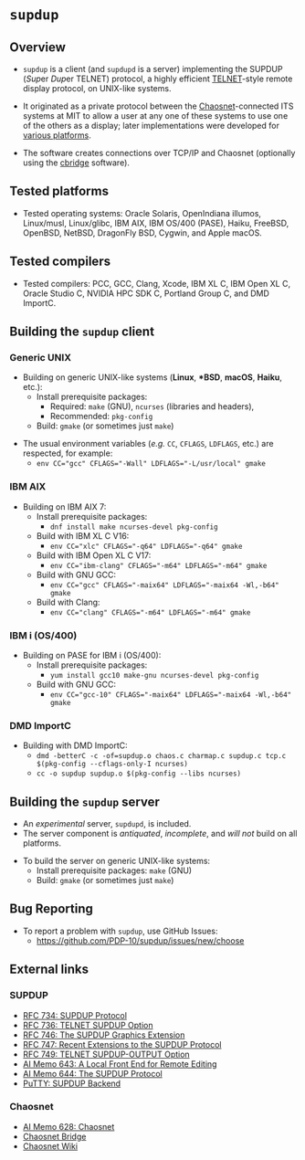 # `supdup`

## Overview

* `supdup` is a client (and `supdupd` is a server) implementing the SUPDUP (*Sup*er *Dup*er TELNET) protocol, a highly efficient [TELNET](https://www.rfc-editor.org/rfc/rfc854.txt)-style remote display protocol, on UNIX-like systems.

* It originated as a private protocol between the [Chaosnet](https://chaosnet.net/)-connected ITS systems at MIT to allow a user at any one of these systems to use one of the others as a display; later implementations were developed for [various platforms](https://gunkies.org/wiki/Chaosnet#Protocol_implementations).

* The software creates connections over TCP/IP and Chaosnet (optionally using the [cbridge](https://github.com/bictorv/chaosnet-bridge) software).

## Tested platforms

* Tested operating systems: Oracle Solaris, OpenIndiana illumos, Linux/musl, Linux/glibc, IBM AIX, IBM OS/400 (PASE), Haiku, FreeBSD, OpenBSD, NetBSD, DragonFly BSD, Cygwin, and Apple macOS.

## Tested compilers

* Tested compilers: PCC, GCC, Clang, Xcode, IBM XL C, IBM Open XL C, Oracle Studio C, NVIDIA HPC SDK C, Portland Group C, and DMD ImportC.

## Building the `supdup` client

### Generic UNIX

* Building on generic UNIX-like systems (**Linux**, **\*BSD**, **macOS**, **Haiku**, etc.):
  * Install prerequisite packages:
    * Required: `make` (GNU), `ncurses` (libraries and headers),
    * Recommended: `pkg-config`
  * Build: `gmake` (or sometimes just `make`)
[]()

[]()
* The usual environment variables (*e.g.* `CC`, `CFLAGS`, `LDFLAGS`, etc.) are respected, for example:
  * `env CC="gcc" CFLAGS="-Wall" LDFLAGS="-L/usr/local" gmake`

### IBM AIX

* Building on IBM AIX 7:
  * Install prerequisite packages:
    * `dnf install make ncurses-devel pkg-config`
  * Build with IBM XL C V16:
    * `env CC="xlc" CFLAGS="-q64" LDFLAGS="-q64" gmake`
  * Build with IBM Open XL C V17:
    * `env CC="ibm-clang" CFLAGS="-m64" LDFLAGS="-m64" gmake`
  * Build with GNU GCC:
    * `env CC="gcc" CFLAGS="-maix64" LDFLAGS="-maix64 -Wl,-b64" gmake`
  * Build with Clang:
    * `env CC="clang" CFLAGS="-m64" LDFLAGS="-m64" gmake`

### IBM i (OS/400)

* Building on PASE for IBM i (OS/400):
  * Install prerequisite packages:
    * `yum install gcc10 make-gnu ncurses-devel pkg-config`
  * Build with GNU GCC:
    * `env CC="gcc-10" CFLAGS="-maix64" LDFLAGS="-maix64 -Wl,-b64" gmake`

### DMD ImportC

* Building with DMD ImportC:
  * `dmd -betterC -c -of=supdup.o chaos.c charmap.c supdup.c tcp.c $(pkg-config --cflags-only-I ncurses)`
  * `cc -o supdup supdup.o $(pkg-config --libs ncurses)`

## Building the `supdup` server

* An *experimental* server, `supdupd`, is included.
* The server component is *antiquated*, *incomplete*, and *will not* build on all platforms.
[]()

[]()
* To build the server on generic UNIX-like systems:
  * Install prerequisite packages: `make` (GNU)
  * Build: `gmake` (or sometimes just `make`)

## Bug Reporting

* To report a problem with `supdup`, use GitHub Issues:
  * https://github.com/PDP-10/supdup/issues/new/choose

## External links

### SUPDUP

* [RFC 734: SUPDUP Protocol](https://www.rfc-editor.org/rfc/rfc734.txt)
* [RFC 736: TELNET SUPDUP Option](https://www.rfc-editor.org/rfc/rfc736.txt)
* [RFC 746: The SUPDUP Graphics Extension](https://www.rfc-editor.org/rfc/rfc746.txt)
* [RFC 747: Recent Extensions to the SUPDUP Protocol](https://www.rfc-editor.org/rfc/rfc747.txt)
* [RFC 749: TELNET SUPDUP-OUTPUT Option](https://www.rfc-editor.org/rfc/rfc749.txt)
* [AI Memo 643: A Local Front End for Remote Editing](http://www.bitsavers.org/pdf/mit/ai/aim/AIM-643.pdf)
* [AI Memo 644: The SUPDUP Protocol](http://www.bitsavers.org/pdf/mit/ai/aim/AIM-644.pdf)
* [PuTTY: SUPDUP Backend](https://git.tartarus.org/?p=simon/putty.git;a=blob;f=otherbackends/supdup.c;h=6f574c9fb9c34b1307b67326038aa713c2b1d07a;hb=HEAD)

### Chaosnet

* [AI Memo 628: Chaosnet](http://bitsavers.org/pdf/mit/ai/AIM-628_chaosnet.pdf)
* [Chaosnet Bridge](https://github.com/bictorv/chaosnet-bridge)
* [Chaosnet Wiki](https://chaosnet.net/)
